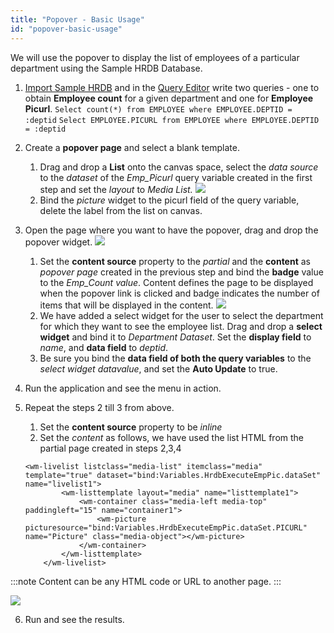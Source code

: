```yaml
---
title: "Popover - Basic Usage"
id: "popover-basic-usage"
---
```


We will use the popover to display the list of employees of a particular department using the Sample HRDB Database.

1. [Import Sample HRDB](/learn/app-development/services/database-services/working-with-databases/) and in the [Query Editor](/learn/app-development/services/database-services/working-with-queries) write two queries - one to obtain **Employee count** for a given department and one for **Employee Picurl**. `Select count(*) from EMPLOYEE where EMPLOYEE.DEPTID = :deptid` `Select EMPLOYEE.PICURL from EMPLOYEE where EMPLOYEE.DEPTID = :deptid`
2. Create a **popover page** and select a blank template.
    1. Drag and drop a **List** onto the canvas space, select the _data source_ to the _dataset_ of the _Emp_Picurl_ query variable created in the first step and set the _layout_ to _Media List. [![](/learn/assets/popover_configurelist.png)](/learn/assets/popover_configurelist.png)_
    2. Bind the _picture_ widget to the picurl field of the query variable, delete the label from the list on canvas.
3. Open the page where you want to have the popover, drag and drop the popover widget. [![](/learn/assets/popover_drag.png)](/learn/assets/popover_drag.png)
    1. Set the **content source** property to the _partial_ and the **content** as _popover page_ created in the previous step and bind the **badge** value to the _Emp_Count value_. Content defines the page to be displayed when the popover link is clicked and badge indicates the number of items that will be displayed in the content. [![](/learn/assets/popover_badgevalue.png)](/learn/assets/popover_badgevalue.png)
    2. We have added a select widget for the user to select the department for which they want to see the employee list. Drag and drop a **select widget** and bind it to _Department Dataset_. Set the **display field** to _name_, and **data field** to _deptid_.
    3. Be sure you bind the **data field of both the query variables** to the _select widget datavalue_, and set the **Auto Update** to true.
4. Run the application and see the menu in action.
5. Repeat the steps 2 till 3 from above.
    1. Set the **content source** property to be _inline_
    2. Set the _content_ as follows, we have used the list HTML from the partial page created in steps 2,3,4
    
    ```
    <wm-livelist listclass="media-list" itemclass="media" template="true" dataset="bind:Variables.HrdbExecuteEmpPic.dataSet" name="livelist1">
            <wm-listtemplate layout="media" name="listtemplate1">
                <wm-container class="media-left media-top" paddingleft="15" name="container1">
                    <wm-picture picturesource="bind:Variables.HrdbExecuteEmpPic.dataSet.PICURL" name="Picture" class="media-object"></wm-picture>
                </wm-container>
            </wm-listtemplate>
        </wm-livelist>
    ```

:::note
Content can be any HTML code or URL to another page. 
:::

[![](/learn/assets/popover_link2.png)](/learn/assets/popover_link2.png)

6. Run and see the results.

